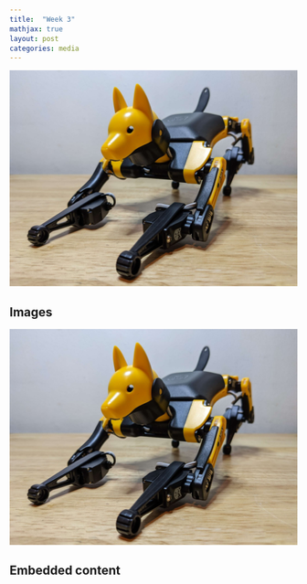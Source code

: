 ```yaml
---
title:  "Week 3"
mathjax: true
layout: post
categories: media
---
```


![Bittle](/assets/Bittle.jpg)

## Images
 ![Bittle](/assets/Bittle.jpg)

## Embedded content


